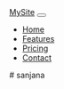 <!DOCTYPE html>
<html lang="en">
<head>
  <meta charset="UTF-8">
  <title>Bootstrap Navbar</title>
  <!-- Bootstrap CSS CDN -->
  <link href="https://cdn.jsdelivr.net/npm/bootstrap@5.3.2/dist/css/bootstrap.min.css" rel="stylesheet">
</head>
<body>

<!-- Navbar -->
<nav class="navbar navbar-expand-lg navbar-dark bg-dark">
  <div class="container-fluid">
    <a class="navbar-brand" href="#">MySite</a>
    <button class="navbar-toggler" type="button" data-bs-toggle="collapse" data-bs-target="#navbarNav"
            aria-controls="navbarNav" aria-expanded="false" aria-label="Toggle navigation">
      <span class="navbar-toggler-icon"></span>
    </button>
    <div class="collapse navbar-collapse" id="navbarNav">
      <ul class="navbar-nav ms-auto"> <!-- ms-auto pushes links to the right -->
        <li class="nav-item">
          <a class="nav-link active" aria-current="page" href="#">Home</a>
        </li>
        <li class="nav-item">
          <a class="nav-link" href="#">Features</a>
        </li>
        <li class="nav-item">
          <a class="nav-link" href="#">Pricing</a>
        </li>
        <li class="nav-item">
          <a class="nav-link" href="#">Contact</a>
        </li>
      </ul>
    </div>
  </div>
</nav>

<!-- Bootstrap JS Bundle CDN (includes Popper) -->
<script src="https://cdn.jsdelivr.net/npm/bootstrap@5.3.2/dist/js/bootstrap.bundle.min.js"></script>
</body>
</html>
# sanjana
